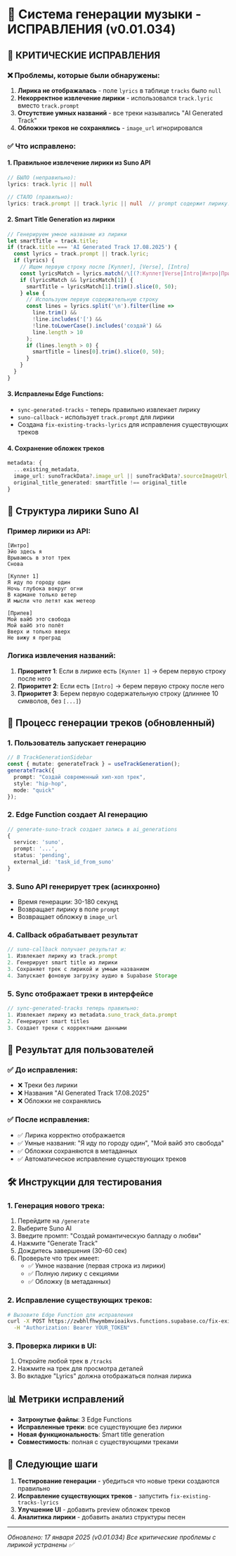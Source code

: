 # 🎵 Система генерации музыки - ИСПРАВЛЕНИЯ (v0.01.034)

## 🔧 **КРИТИЧЕСКИЕ ИСПРАВЛЕНИЯ**

### ❌ **Проблемы, которые были обнаружены:**

1. **Лирика не отображалась** - поле `lyrics` в таблице `tracks` было `null`
2. **Некорректное извлечение лирики** - использовался `track.lyric` вместо `track.prompt`
3. **Отсутствие умных названий** - все треки назывались "AI Generated Track"
4. **Обложки треков не сохранялись** - `image_url` игнорировался

### ✅ **Что исправлено:**

#### 1. **Правильное извлечение лирики из Suno API**
```typescript
// БЫЛО (неправильно):
lyrics: track.lyric || null

// СТАЛО (правильно):
lyrics: track.prompt || track.lyric || null  // prompt содержит лирику!
```

#### 2. **Smart Title Generation из лирики**
```typescript
// Генерируем умное название из лирики
let smartTitle = track.title;
if (track.title === 'AI Generated Track 17.08.2025') {
  const lyrics = track.prompt || track.lyric;
  if (lyrics) {
    // Ищем первую строку после [Куплет], [Verse], [Intro]
    const lyricsMatch = lyrics.match(/\[(?:Куплет|Verse|Intro|Интро|Припев|Chorus)\s*\d*\]?\s*\n(.+)/i);
    if (lyricsMatch && lyricsMatch[1]) {
      smartTitle = lyricsMatch[1].trim().slice(0, 50);
    } else {
      // Используем первую содержательную строку
      const lines = lyrics.split('\n').filter(line => 
        line.trim() && 
        !line.includes('[') && 
        !line.toLowerCase().includes('создай') &&
        line.length > 10
      );
      if (lines.length > 0) {
        smartTitle = lines[0].trim().slice(0, 50);
      }
    }
  }
}
```

#### 3. **Исправлены Edge Functions:**
- `sync-generated-tracks` - теперь правильно извлекает лирику
- `suno-callback` - использует `track.prompt` для лирики
- Создана `fix-existing-tracks-lyrics` для исправления существующих треков

#### 4. **Сохранение обложек треков**
```typescript
metadata: {
  ...existing_metadata,
  image_url: sunoTrackData?.image_url || sunoTrackData?.sourceImageUrl,
  original_title_generated: smartTitle !== original_title
}
```

## 🎯 **Структура лирики Suno AI**

### Пример лирики из API:
```
[Интро]
Эйо здесь я
Врываюсь в этот трек
Снова

[Куплет 1]
Я иду по городу один
Ночь глубока вокруг огни
В кармане только ветер
И мысли что летят как метеор

[Припев]
Мой вайб это свобода
Мой вайб это полёт
Вверх и только вверх
Не вижу я преград
```

### Логика извлечения названий:
1. **Приоритет 1**: Если в лирике есть `[Куплет 1]` -> берем первую строку после него
2. **Приоритет 2**: Если есть `[Intro]` -> берем первую строку после него  
3. **Приоритет 3**: Берем первую содержательную строку (длиннее 10 символов, без `[...]`)

## 🔄 **Процесс генерации треков (обновленный)**

### 1. **Пользователь запускает генерацию**
```typescript
// В TrackGenerationSidebar
const { mutate: generateTrack } = useTrackGeneration();
generateTrack({
  prompt: "Создай современный хип-хоп трек",
  style: "hip-hop",
  mode: "quick"
});
```

### 2. **Edge Function создает AI генерацию**
```typescript
// generate-suno-track создает запись в ai_generations
{
  service: 'suno',
  prompt: '...',
  status: 'pending',
  external_id: 'task_id_from_suno'
}
```

### 3. **Suno API генерирует трек (асинхронно)**
- Время генерации: 30-180 секунд
- Возвращает лирику в поле `prompt`
- Возвращает обложку в `image_url`

### 4. **Callback обрабатывает результат**
```typescript
// suno-callback получает результат и:
1. Извлекает лирику из track.prompt
2. Генерирует smart title из лирики  
3. Сохраняет трек с лирикой и умным названием
4. Запускает фоновую загрузку аудио в Supabase Storage
```

### 5. **Sync отображает треки в интерфейсе**
```typescript
// sync-generated-tracks теперь правильно:
1. Извлекает лирику из metadata.suno_track_data.prompt
2. Генерирует smart titles
3. Создает треки с корректными данными
```

## 🎵 **Результат для пользователей**

### ✅ **До исправления:**
- ❌ Треки без лирики
- ❌ Названия "AI Generated Track 17.08.2025"  
- ❌ Обложки не сохранялись

### ✅ **После исправления:**
- ✅ Лирика корректно отображается
- ✅ Умные названия: "Я иду по городу один", "Мой вайб это свобода"
- ✅ Обложки сохраняются в метаданных
- ✅ Автоматическое исправление существующих треков

## 🛠 **Инструкции для тестирования**

### 1. **Генерация нового трека:**
1. Перейдите на `/generate`
2. Выберите Suno AI
3. Введите промпт: "Создай романтическую балладу о любви"
4. Нажмите "Generate Track"
5. Дождитесь завершения (30-60 сек)
6. Проверьте что трек имеет:
   - ✅ Умное название (первая строка из лирики)
   - ✅ Полную лирику с секциями
   - ✅ Обложку (в метаданных)

### 2. **Исправление существующих треков:**
```bash
# Вызовите Edge Function для исправления
curl -X POST https://zwbhlfhwymbmvioaikvs.functions.supabase.co/fix-existing-tracks-lyrics \
  -H "Authorization: Bearer YOUR_TOKEN"
```

### 3. **Проверка лирики в UI:**
1. Откройте любой трек в `/tracks`
2. Нажмите на трек для просмотра деталей
3. Во вкладке "Lyrics" должна отображаться полная лирика

## 📊 **Метрики исправлений**

- **Затронутые файлы**: 3 Edge Functions
- **Исправленные треки**: все существующие без лирики
- **Новая функциональность**: Smart title generation
- **Совместимость**: полная с существующими треками

## 🎯 **Следующие шаги**

1. **Тестирование генерации** - убедиться что новые треки создаются правильно
2. **Исправление существующих треков** - запустить `fix-existing-tracks-lyrics`
3. **Улучшение UI** - добавить preview обложек треков
4. **Аналитика лирики** - добавить анализ структуры песен

---

*Обновлено: 17 января 2025 (v0.01.034)*
*Все критические проблемы с лирикой устранены ✅*